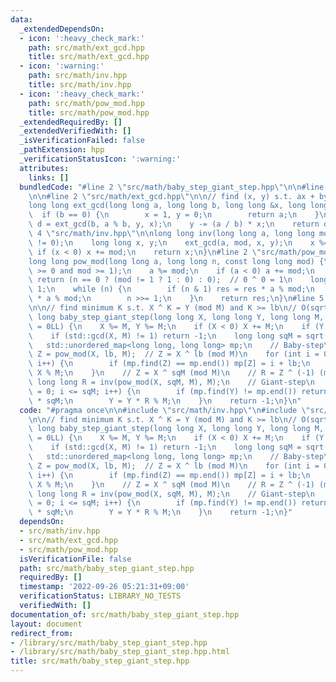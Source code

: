 ```yaml
---
data:
  _extendedDependsOn:
  - icon: ':heavy_check_mark:'
    path: src/math/ext_gcd.hpp
    title: src/math/ext_gcd.hpp
  - icon: ':warning:'
    path: src/math/inv.hpp
    title: src/math/inv.hpp
  - icon: ':heavy_check_mark:'
    path: src/math/pow_mod.hpp
    title: src/math/pow_mod.hpp
  _extendedRequiredBy: []
  _extendedVerifiedWith: []
  _isVerificationFailed: false
  _pathExtension: hpp
  _verificationStatusIcon: ':warning:'
  attributes:
    links: []
  bundledCode: "#line 2 \"src/math/baby_step_giant_step.hpp\"\n\n#line 2 \"src/math/inv.hpp\"\
    \n\n#line 2 \"src/math/ext_gcd.hpp\"\n\n// find (x, y) s.t. ax + by = gcd(a, b)\n\
    long long ext_gcd(long long a, long long b, long long &x, long long &y) {\n  \
    \  if (b == 0) {\n        x = 1, y = 0;\n        return a;\n    }\n    long long\
    \ d = ext_gcd(b, a % b, y, x);\n    y -= (a / b) * x;\n    return d;\n}\n#line\
    \ 4 \"src/math/inv.hpp\"\n\nlong long inv(long long a, long long mod) {\n    assert(a\
    \ != 0);\n    long long x, y;\n    ext_gcd(a, mod, x, y);\n    x %= mod;\n   \
    \ if (x < 0) x += mod;\n    return x;\n}\n#line 2 \"src/math/pow_mod.hpp\"\n\n\
    long long pow_mod(long long a, long long n, const long long mod) {\n    assert(n\
    \ >= 0 and mod >= 1);\n    a %= mod;\n    if (a < 0) a += mod;\n    if (a == 0)\
    \ return (n == 0 ? (mod != 1 ? 1 : 0) : 0);  // 0 ^ 0 = 1\n    long long res =\
    \ 1;\n    while (n) {\n        if (n & 1) res = res * a % mod;\n        a = a\
    \ * a % mod;\n        n >>= 1;\n    }\n    return res;\n}\n#line 5 \"src/math/baby_step_giant_step.hpp\"\
    \n\n// find minimum K s.t. X ^ K = Y (mod M) and K >= lb\n// O(sqrt(M))\nlong\
    \ long baby_step_giant_step(long long X, long long Y, long long M, long long lb\
    \ = 0LL) {\n    X %= M, Y %= M;\n    if (X < 0) X += M;\n    if (Y < 0) Y += M;\n\
    \    if (std::gcd(X, M) != 1) return -1;\n    long long sqM = sqrt(M) + 1;\n \
    \   std::unordered_map<long long, long long> mp;\n    // Baby-step\n    long long\
    \ Z = pow_mod(X, lb, M);  // Z = X ^ lb (mod M)\n    for (int i = 0; i < sqM;\
    \ i++) {\n        if (mp.find(Z) == mp.end()) mp[Z] = i + lb;\n        Z = Z *\
    \ X % M;\n    }\n    // Z = X ^ sqM (mod M)\n    // R = Z ^ (-1) (mod M)\n   \
    \ long long R = inv(pow_mod(X, sqM, M), M);\n    // Giant-step\n    for (int i\
    \ = 0; i <= sqM; i++) {\n        if (mp.find(Y) != mp.end()) return mp[Y] + i\
    \ * sqM;\n        Y = Y * R % M;\n    }\n    return -1;\n}\n"
  code: "#pragma once\n\n#include \"src/math/inv.hpp\"\n#include \"src/math/pow_mod.hpp\"\
    \n\n// find minimum K s.t. X ^ K = Y (mod M) and K >= lb\n// O(sqrt(M))\nlong\
    \ long baby_step_giant_step(long long X, long long Y, long long M, long long lb\
    \ = 0LL) {\n    X %= M, Y %= M;\n    if (X < 0) X += M;\n    if (Y < 0) Y += M;\n\
    \    if (std::gcd(X, M) != 1) return -1;\n    long long sqM = sqrt(M) + 1;\n \
    \   std::unordered_map<long long, long long> mp;\n    // Baby-step\n    long long\
    \ Z = pow_mod(X, lb, M);  // Z = X ^ lb (mod M)\n    for (int i = 0; i < sqM;\
    \ i++) {\n        if (mp.find(Z) == mp.end()) mp[Z] = i + lb;\n        Z = Z *\
    \ X % M;\n    }\n    // Z = X ^ sqM (mod M)\n    // R = Z ^ (-1) (mod M)\n   \
    \ long long R = inv(pow_mod(X, sqM, M), M);\n    // Giant-step\n    for (int i\
    \ = 0; i <= sqM; i++) {\n        if (mp.find(Y) != mp.end()) return mp[Y] + i\
    \ * sqM;\n        Y = Y * R % M;\n    }\n    return -1;\n}"
  dependsOn:
  - src/math/inv.hpp
  - src/math/ext_gcd.hpp
  - src/math/pow_mod.hpp
  isVerificationFile: false
  path: src/math/baby_step_giant_step.hpp
  requiredBy: []
  timestamp: '2022-09-26 05:21:31+09:00'
  verificationStatus: LIBRARY_NO_TESTS
  verifiedWith: []
documentation_of: src/math/baby_step_giant_step.hpp
layout: document
redirect_from:
- /library/src/math/baby_step_giant_step.hpp
- /library/src/math/baby_step_giant_step.hpp.html
title: src/math/baby_step_giant_step.hpp
---
```

